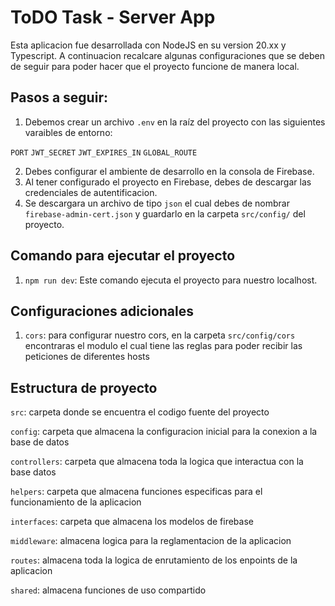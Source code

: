 
# ToDO Task - Server App

Esta aplicacion fue desarrollada con NodeJS en su version 20.xx y Typescript. A continuacion recalcare algunas configuraciones que se deben de seguir para poder hacer que el proyecto funcione de manera local.




## Pasos a seguir:

1. Debemos crear un archivo `.env` en la raíz del proyecto con las siguientes varaibles de entorno:
    

`PORT`
`JWT_SECRET`
`JWT_EXPIRES_IN`
`GLOBAL_ROUTE`

2. Debes configurar el ambiente de desarrollo en la consola de Firebase.
3. Al tener configurado el proyecto en Firebase, debes de descargar las credenciales de autentificacion.
4. Se descargara un archivo de tipo `json` el cual debes de nombrar `firebase-admin-cert.json` y guardarlo en la carpeta `src/config/` del proyecto.


## Comando para ejecutar el proyecto
1. `npm run dev`: Este comando ejecuta el proyecto para nuestro localhost.

## Configuraciones adicionales
1. `cors`: para configurar nuestro cors, en la carpeta `src/config/cors` encontraras el modulo el cual tiene las reglas para poder recibir las peticiones de diferentes hosts



## Estructura de proyecto

`src`: carpeta donde se encuentra el codigo fuente del proyecto

`config`: carpeta que almacena la configuracion inicial para la conexion a la base de datos

`controllers`: carpeta que almacena toda la logica que interactua con la base datos

`helpers`: carpeta que almacena funciones especificas para el funcionamiento de la aplicacion

`interfaces`: carpeta que almacena los modelos de firebase

`middleware`: almacena logica para la reglamentacion de la aplicacion

`routes`: almacena toda la logica de enrutamiento de los enpoints de la aplicacion

`shared`: almacena funciones de uso compartido



